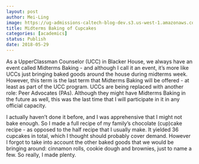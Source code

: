 ```yaml
---
layout: post
author: Mei-Ling
image: https://ug-admissions-caltech-blog-dev.s3.us-west-1.amazonaws.com/old_pictures/6a01bb09a3c88f970d0224e038dfc6200d-pi.jpg
title: Midterms Baking of Cupcakes
categories: [academics]
status: Publish
date: 2018-05-29
---
```



As a UpperClassman Counselor (UCC) in Blacker House, we always have an event called Midterms Baking - and although I call it an event, it’s more like UCCs just bringing baked goods around the house during midterms week. However, this term is the last term that Midterms Baking will be offered - at least as part of the UCC program. UCCs are being replaced with another role: Peer Advocates (PAs). Although they might have Midterms Baking in the future as well, this was the last time that I will participate in it in any official capacity.

I actually haven’t done it before, and I was apprehensive that I might not bake enough. So I made a full recipe of my family’s chocolate (cup)cake recipe - as opposed to the half recipe that I usually make. It yielded 36 cupcakes in total, which I thought should probably cover demand. However I forgot to take into account the other baked goods that we would be bringing around: cinnamon rolls, cookie dough and brownies, just to name a few. So really, I made plenty.

